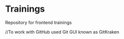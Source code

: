 ﻿# Trainings
Repository for frontend trainings

//To work with GitHub used Git GUI known as GitKraken
